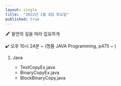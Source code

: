 ```yaml
---
layout: single
title:  "2022년 2월 8일 화요일"
published: true
---
```


🖋️ 필연의 길을 따라 집요하게

✔️ 오후 10시 24분 ~ (명품 JAVA Programming, p475 ~ )



1. Java

   - TextCopyEx.java
   - BinaryCopyEx.java
   - BlockBinaryCopy.java
